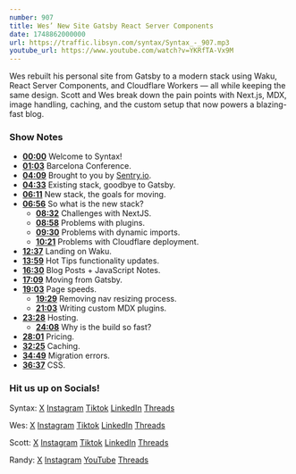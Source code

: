 ```yaml
---
number: 907
title: Wes’ New Site Gatsby React Server Components
date: 1748862000000
url: https://traffic.libsyn.com/syntax/Syntax_-_907.mp3
youtube_url: https://www.youtube.com/watch?v=YKRfTA-Vx9M
---
```

	
Wes rebuilt his personal site from Gatsby to a modern stack using Waku, React Server Components, and Cloudflare Workers — all while keeping the same design. Scott and Wes break down the pain points with Next.js, MDX, image handling, caching, and the custom setup that now powers a blazing-fast blog.

### Show Notes

* **[00:00](#t=00:00)** Welcome to Syntax!
* **[01:03](#t=01:03)** Barcelona Conference.
* **[04:09](#t=04:09)** Brought to you by [Sentry.io](https://sentry.io/syntax).
* **[04:33](#t=04:33)** Existing stack, goodbye to Gatsby.
* **[06:11](#t=06:11)** New stack, the goals for moving.
* **[06:56](#t=06:56)** So what is the new stack?
  * **[08:32](#t=08:32)** Challenges with NextJS.
  * **[08:58](#t=08:58)** Problems with plugins.
  * **[09:30](#t=09:30)** Problems with dynamic imports.
  * **[10:21](#t=10:21)** Problems with Cloudflare deployment.
* **[12:37](#t=12:37)** Landing on Waku.
* **[13:59](#t=13:59)** Hot Tips functionality updates.
* **[16:30](#t=16:30)** Blog Posts + JavaScript Notes.
* **[17:09](#t=17:09)** Moving from Gatsby.
* **[19:03](#t=19:03)** Page speeds.
  * **[19:29](#t=19:29)** Removing nav resizing process.
  * **[21:03](#t=21:03)** Writing custom MDX plugins.
* **[23:28](#t=23:28)** Hosting.
  * **[24:08](#t=24:08)** Why is the build so fast?
* **[28:01](#t=28:01)** Pricing.
* **[32:25](#t=32:25)** Caching.
* **[34:49](#t=34:49)** Migration errors.
* **[36:37](#t=36:37)** CSS.

### Hit us up on Socials!

Syntax: [X](https://twitter.com/syntaxfm) [Instagram](https://www.instagram.com/syntax_fm/) [Tiktok](https://www.tiktok.com/@syntaxfm) [LinkedIn](https://www.linkedin.com/company/96077407/admin/feed/posts/) [Threads](https://www.threads.net/@syntax_fm)

Wes: [X](https://twitter.com/wesbos) [Instagram](https://www.instagram.com/wesbos/) [Tiktok](https://www.tiktok.com/@wesbos) [LinkedIn](https://www.linkedin.com/in/wesbos/) [Threads](https://www.threads.net/@wesbos)

Scott: [X](https://twitter.com/stolinski) [Instagram](https://www.instagram.com/stolinski/) [Tiktok](https://www.tiktok.com/@stolinski) [LinkedIn](https://www.linkedin.com/in/stolinski/) [Threads](https://www.threads.net/@stolinski)

Randy: [X](https://twitter.com/randyrektor) [Instagram](https://www.instagram.com/randyrektor/) [YouTube](https://www.youtube.com/@randyrektor) [Threads](https://www.threads.net/@randyrektor)
